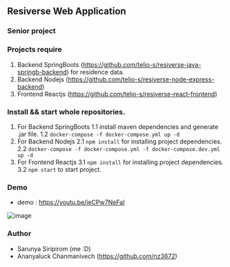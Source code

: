 ## Resiverse Web Application
### Senior project

### Projects require
1. Backend SpringBoots (https://github.com/telio-s/resiverse-java-springb-backend) for residence data.
2. Backend Nodejs (https://github.com/telio-s/resiverse-node-express-backend)
3. Frontend Reactjs (https://github.com/telio-s/resiverse-react-frontend)

### Install && start whole repositories.
1. For Backend SpringBoots
1.1 install maven dependencies and generate .jar file.
1.2 `docker-compose -f docker-compose.yml up -d`
2. For Backend Nodejs
2.1 `npm install` for installing project dependencies.
2.2 `docker-compose -f docker-compose.yml -f docker-compose.dev.yml up -d`
3. For Frontend Reactjs
3.1 `npm install` for installing project dependencies.
3.2 `npm start` to start project.
  
### Demo
- demo : https://youtu.be/jeCPw7NeFaI

![image](https://user-images.githubusercontent.com/84609801/163596222-f7c7c572-c9eb-40ec-883d-8ddf13d66e93.png)


### Author
- Sarunya Siripirom (me :D)
- Ananyaluck Chanmanivech (https://github.com/nz3672)
